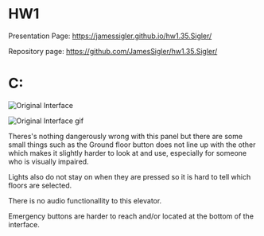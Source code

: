 # HW1

Presentation Page: https://jamessigler.github.io/hw1.35.Sigler/

Repository page: https://github.com/JamesSigler/hw1.35.Sigler/

# C:

![Original Interface](https://i.imgur.com/X09iIa5.jpg)


![Original Interface gif](https://media.giphy.com/media/cKc9OKrsUHYWIT0jEF/giphy.gif)

Theres's nothing dangerously wrong with this panel but there are some small things such as the Ground floor
button does not line up with the other which makes it slightly harder to look at and use, especially for someone who is visually impaired.

Lights also do not stay on when they are pressed so it is hard to tell which floors are selected.

There is no audio functionallity to this elevator.

Emergency buttons are harder to reach and/or located at the bottom of the interface.
